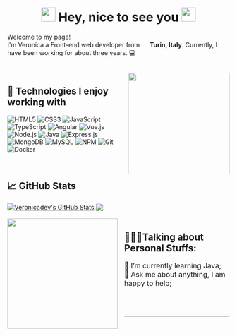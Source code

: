 <h1 align="center">
<img src="https://github.com/blackcater/blackcater/raw/master/images/Hi.gif" height="32" />
Hey, nice to see you
<img src="https://github.com/blackcater/blackcater/raw/master/images/Hi.gif" height="32" />
</h1>


<p>Welcome to my page! </br> I'm Veronica a Front-end web developer from <img src="https://www.flaticon.com/svg/static/icons/svg/2720/2720001.svg" width="15"/> <b>Turin, Italy</b>. Currently, I have been working for about three years. 💻</p>
<br/>
<img align='right' src="https://media.giphy.com/media/WUlplcMpOCEmTGBtBW/giphy.gif" width="230">
<h2> 🔧 Technologies I enjoy working with</h2>

![HTML5](https://img.shields.io/badge/-HTML5-000000?style=flat&logo=HTML5)
![CSS3](https://img.shields.io/badge/-CSS3-000000?style=flat&logo=CSS3&logoColor=1572B6)
![JavaScript](https://img.shields.io/badge/-JavaScript-000000?style=flat&logo=javascript)
![TypeScript](https://img.shields.io/badge/-TypeScript-000000?style=flat&logo=typescript&logoColor=007ACC)
![Angular](https://img.shields.io/badge/-Angular-000000?style=flat&logo=Angular&logoColor=DD0031)
![Vue.js](https://img.shields.io/badge/-Vue.js-000000?style=flat&logo=Vue.js&logoColor=4FC08D)
![Node.js](https://img.shields.io/badge/-Node.js-000000?style=flat&logo=Node.js&logoColor=339933)
![Java](https://img.shields.io/badge/-Java-000000?style=flat&logo=Java&logoColor=339933)
![Express.js](https://img.shields.io/badge/-Express.js-000000?style=flat&logo=Express.js&logoColor=76D04B)
![MongoDB](https://img.shields.io/badge/-MongoDB-000000?style=flat&logo=MongoDB&logoColor=47A248)
![MySQL](https://img.shields.io/badge/-MySQL-000000?style=flat&logo=MySQL&logoColor=47A248)
![NPM](https://img.shields.io/badge/-NPM-000000?style=flat&logo=NPM&logoColor=CB3837)
![Git](https://img.shields.io/badge/-Git-000000?style=flat&logo=Git&logoColor=F05032)
![Docker](https://img.shields.io/badge/-Docker-000000?style=flat&logo=Docker&logoColor=2496ED)


<br>
<h2>📈 GitHub Stats</h2>
<a href="https://github.com/veronicadev/veronicadev">
  <img align="center" src="https://github-readme-stats.vercel.app/api?username=veronicadev&show_icons=true&line_height=27&count_private=true&layout=compact" alt="Veronicadev's GitHub Stats" />
</a>
<a href="https://github.com/veronicadev/veronicadev">
  <img align="center" src="https://github-readme-stats.vercel.app/api/top-langs/?username=veronicadev&layout=compact" />
</a>

<br/>
<br/>
<img align='left' style="margin-right:15px" src="https://media.giphy.com/media/jmYJF3hGctoOI/giphy.gif" width="250">
<h2> 👨🏽‍💻Talking about Personal Stuffs:</h2>

<p style="font-size:16px">🌱 I’m currently learning Java;<br>
💬 Ask me about anything, I am happy to help;<br>
</p>

<!--
**veronicadev/veronicadev** is a ✨ _special_ ✨ repository because its `README.md` (this file) appears on your GitHub profile.

Here are some ideas to get you started:

- 🔭 I’m currently working on ...
- 🌱 I’m currently learning ...
- 👯 I’m looking to collaborate on ...
- 🤔 I’m looking for help with ...
- 💬 Ask me about ...
- 📫 How to reach me: ...
- 😄 Pronouns: ...
- ⚡ Fun fact: ...
-->
<br>
<br>
<hr>
<br>
